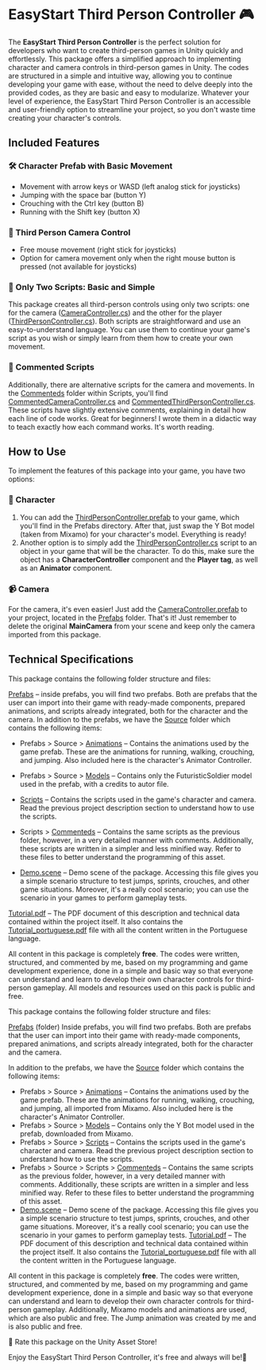 # EasyStart Third Person Controller 🎮

The __EasyStart Third Person Controller__ is the perfect solution for developers who want to create third-person games in Unity quickly and effortlessly.
This package offers a simplified approach to implementing character and camera controls in third-person games in Unity. The codes are structured in a simple and intuitive way, allowing you to continue developing your game with ease, without the need to delve deeply into the provided codes, as they are basic and easy to modularize. Whatever your level of experience, the EasyStart Third Person Controller is an accessible and user-friendly option to streamline your project, so you don't waste time creating your character's controls.

## Included Features 

### 🛠️️ Character Prefab with Basic Movement 
- Movement with arrow keys or WASD (left analog stick for joysticks)
- Jumping with the space bar (button Y)
- Crouching with the Ctrl key (button B)
- Running with the Shift key (button X)

### 🎥 Third Person Camera Control
- Free mouse movement (right stick for joysticks)
- Option for camera movement only when the right mouse button is pressed (not available for joysticks)

### 📝 Only Two Scripts: Basic and Simple
This package creates all third-person controls using only two scripts: one for the camera ([CameraController.cs](https://github.com/conradosaud/ThirdPersonPack/blob/master/Assets/EasyStart%20Third%20Person%20Controller/Scripts/ThirdPersonController.cs)) and the other for the player ([ThirdPersonController.cs](https://github.com/conradosaud/ThirdPersonPack/blob/master/Assets/EasyStart%20Third%20Person%20Controller/Scripts/CameraController.cs)). Both scripts are straightforward and use an easy-to-understand language. You can use them to continue your game's script as you wish or simply learn from them how to create your own movement.

### 🔎 Commented Scripts
Additionally, there are alternative scripts for the camera and movements. In the [Commenteds](https://github.com/conradosaud/ThirdPersonPack/blob/master/Assets/EasyStart%20Third%20Person%20Controller/Scripts/Commenteds) folder within Scripts, you'll find [CommentedCameraController.cs](https://github.com/conradosaud/ThirdPersonPack/blob/master/Assets/EasyStart%20Third%20Person%20Controller/Scripts/Commented/CommentedThirdPersonController.cs) and [CommentedThirdPersonController.cs](https://github.com/conradosaud/ThirdPersonPack/blob/master/Assets/EasyStart%20Third%20Person%20Controller/Scripts/Commented/CommentedCameraController.cs). These scripts have slightly extensive comments, explaining in detail how each line of code works. Great for beginners! I wrote them in a didactic way to teach exactly how each command works. It's worth reading. 

## How to Use
To implement the features of this package into your game, you have two options:
### 🦸 Character
1. You can add the [ThirdPersonController.prefab](https://github.com/conradosaud/ThirdPersonPack/blob/master/Assets/EasyStart%20Third%20Person%20Controller/Prefabs/ThirdPersonController.prefab) to your game, which you'll find in the Prefabs directory. After that, just swap the Y Bot model (taken from Mixamo) for your character's model. Everything is ready!
2. Another option is to simply add the [ThirdPersonController.cs](https://github.com/conradosaud/ThirdPersonPack/tree/master/Assets/EasyStart%20Third%20Person%20Controller/Scripts/ThirdPersonController.cs) script to an object in your game that will be the character. To do this, make sure the object has a __CharacterController__ component and the __Player tag__, as well as an __Animator__ component.

### 📹 Camera
For the camera, it's even easier! Just add the [CameraController.prefab](https://github.com/conradosaud/ThirdPersonPack/blob/master/Assets/EasyStart%20Third%20Person%20Controller/Prefabs/CameraController.prefab) to your project, located in the [Prefabs](https://github.com/conradosaud/ThirdPersonPack/blob/master/Assets/EasyStart%20Third%20Person%20Controller/Prefabs) folder. That's it! Just remember to delete the original __MainCamera__ from your scene and keep only the camera imported from this package.

## Technical Specifications
This package contains the following folder structure and files:

[Prefabs](https://github.com/conradosaud/ThirdPersonPack/blob/master/Assets/EasyStart%20Third%20Person%20Controller/Prefabs) – inside prefabs, you will find two prefabs. Both are prefabs that the user can import into their game with ready-made components, prepared animations, and scripts already integrated, both for the character and the camera. In addition to the prefabs, we have the [Source](https://github.com/conradosaud/ThirdPersonPack/blob/master/Assets/EasyStart%20Third%20Person%20Controller/Prefabs/Source) folder which contains the following items:

- Prefabs > Source > [Animations](https://github.com/conradosaud/ThirdPersonPack/blob/master/Assets/EasyStart%20Third%20Person%20Controller/Prefabs/Animations) – Contains the animations used by the game prefab. These are the animations for running, walking, crouching, and jumping. Also included here is the character's Animator Controller.

- Prefabs > Source > [Models](https://github.com/conradosaud/ThirdPersonPack/blob/master/Assets/EasyStart%20Third%20Person%20Controller/Prefabs/Source/Models) – Contains only the FuturisticSoldier model used in the prefab, with a credits to autor file.

- [Scripts](https://github.com/conradosaud/ThirdPersonPack/blob/master/Assets/EasyStart%20Third%20Person%20Controller/Scripts) – Contains the scripts used in the game's character and camera. Read the previous project description section to understand how to use the scripts.

- Scripts > [Commenteds](https://github.com/conradosaud/ThirdPersonPack/blob/master/Assets/EasyStart%20Third%20Person%20Controller/Scripts/Commenteds) – Contains the same scripts as the previous folder, however, in a very detailed manner with comments. Additionally, these scripts are written in a simpler and less minified way. Refer to these files to better understand the programming of this asset.

- [Demo.scene](https://github.com/conradosaud/ThirdPersonPack/blob/master/Assets/EasyStart%20Third%20Person%20Controller/Demo.scene) – Demo scene of the package. Accessing this file gives you a simple scenario structure to test jumps, sprints, crouches, and other game situations. Moreover, it's a really cool scenario; you can use the scenario in your games to perform gameplay tests.

[Tutorial.pdf](https://github.com/conradosaud/ThirdPersonPack/blob/master/Assets/EasyStart%20Third%20Person%20Controller/Tutorial.pdf) – The PDF document of this description and technical data contained within the project itself. It also contains the [Tutorial_portuguese.pdf](https://github.com/conradosaud/ThirdPersonPack/blob/master/Assets/EasyStart%20Third%20Person%20Controller/Tutorial_portuguese.pdf) file with all the content written in the Portuguese language.

All content in this package is completely __free__. The codes were written, structured, and commented by me, based on my programming and game development experience, done in a simple and basic way so that everyone can understand and learn to develop their own character controls for third-person gameplay. All models and resources used on this pack is public and free.





This package contains the following folder structure and files:

[Prefabs](https://github.com/conradosaud/ThirdPersonPack/blob/master/Assets/EasyStart%20Third%20Person%20Controller/Prefabs) (folder)
Inside prefabs, you will find two prefabs. Both are prefabs that the user can import into their game with ready-made components, prepared animations, and scripts already integrated, both for the character and the camera.

In addition to the prefabs, we have the [Source](https://github.com/conradosaud/ThirdPersonPack/blob/master/Assets/EasyStart%20Third%20Person%20Controller/Prefabs/Source) folder which contains the following items:
- Prefabs > Source > [Animations](https://github.com/conradosaud/ThirdPersonPack/blob/master/Assets/EasyStart%20Third%20Person%20Controller/Prefabs/Animations) – Contains the animations used by the game prefab. These are the animations for running, walking, crouching, and jumping, all imported from Mixamo. Also included here is the character's Animator Controller.
- Prefabs > Source > [Models](https://github.com/conradosaud/ThirdPersonPack/blob/master/Assets/EasyStart%20Third%20Person%20Controller/Prefabs/Source/Models) – Contains only the Y Bot model used in the prefab, downloaded from Mixamo.
- Prefabs > Source > [Scripts](https://github.com/conradosaud/ThirdPersonPack/blob/master/Assets/EasyStart%20Third%20Person%20Controller/Prefabs/Source/Scripts) – Contains the scripts used in the game's character and camera. Read the previous project description section to understand how to use the scripts.
- Prefabs > Source > Scripts > [Commenteds](https://github.com/conradosaud/ThirdPersonPack/blob/master/Assets/EasyStart%20Third%20Person%20Controller/Prefabs/Source/Scripts/Commenteds) – Contains the same scripts as the previous folder, however, in a very detailed manner with comments. Additionally, these scripts are written in a simpler and less minified way. Refer to these files to better understand the programming of this asset.
- [Demo.scene](https://github.com/conradosaud/ThirdPersonPack/blob/master/Assets/EasyStart%20Third%20Person%20Controller/Demo.scene) – Demo scene of the package. Accessing this file gives you a simple scenario structure to test jumps, sprints, crouches, and other game situations. Moreover, it's a really cool scenario; you can use the scenario in your games to perform gameplay tests.
[Tutorial.pdf](https://github.com/conradosaud/ThirdPersonPack/blob/master/Assets/EasyStart%20Third%20Person%20Controller/Tutorial.pdf) – The PDF document of this description and technical data contained within the project itself. It also contains the [Tutorial_portuguese.pdf](https://github.com/conradosaud/ThirdPersonPack/blob/master/Assets/EasyStart%20Third%20Person%20Controller/Tutorial_portuguese.pdf) file with all the content written in the Portuguese language.

All content in this package is completely __free__. The codes were written, structured, and commented by me, based on my programming and game development experience, done in a simple and basic way so that everyone can understand and learn to develop their own character controls for third-person gameplay. Additionally, Mixamo models and animations are used, which are also public and free. The Jump animation was created by me and is also public and free.

🌟 Rate this package on the Unity Asset Store!

 Enjoy the EasyStart Third Person Controller, it's free and always will be!🚀

